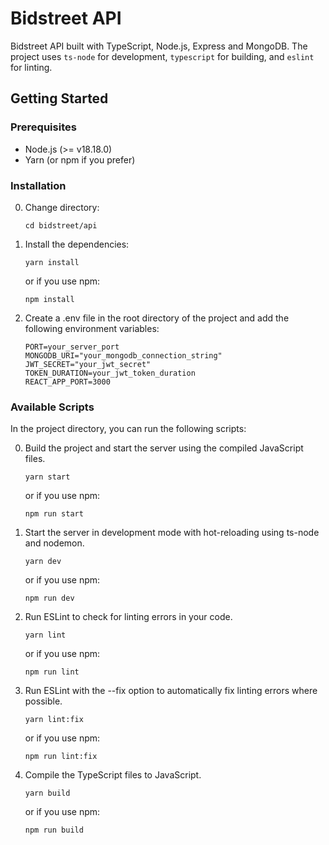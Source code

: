 # Bidstreet API

Bidstreet API built with TypeScript, Node.js, Express and MongoDB. The project uses `ts-node` for development, `typescript` for building, and `eslint` for linting.

## Getting Started

### Prerequisites

- Node.js (>= v18.18.0)
- Yarn (or npm if you prefer)

### Installation

0. Change directory:
   ```
   cd bidstreet/api
   ```
1. Install the dependencies:
   ```
   yarn install
   ```
   or if you use npm:
   ```
   npm install
   ```
2. Create a .env file in the root directory of the project and add the following environment variables:
   ```
   PORT=your_server_port
   MONGODB_URI="your_mongodb_connection_string"
   JWT_SECRET="your_jwt_secret"
   TOKEN_DURATION=your_jwt_token_duration
   REACT_APP_PORT=3000
   ```
### Available Scripts

In the project directory, you can run the following scripts:

0. Build the project and start the server using the compiled JavaScript files.
      ```
      yarn start
      ```
      or if you use npm:
      ```
      npm run start
      ```
1. Start the server in development mode with hot-reloading using ts-node and nodemon.
      ```
      yarn dev
      ```
      or if you use npm:
      ```
      npm run dev
      ```
2. Run ESLint to check for linting errors in your code.
      ```
      yarn lint
      ```
      or if you use npm:
      ```
      npm run lint
      ```
3. Run ESLint with the --fix option to automatically fix linting errors where possible.
      ```
      yarn lint:fix
      ```
      or if you use npm:
      ```
      npm run lint:fix
      ```
4. Compile the TypeScript files to JavaScript.
      ```
      yarn build
      ```
      or if you use npm:
      ```
      npm run build
      ```
